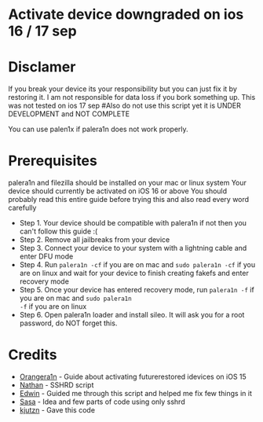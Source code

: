 # Activate device downgraded on ios 16 / 17 sep
# Disclamer
If you break your device its your responsibility but you can just fix it by restoring it. 
I am not responsible for data loss if you bork something up.
This was not tested on ios 17 sep
#Also do not use this script yet it is UNDER DEVELOPMENT and NOT COMPLETE 

You can use palen1x if palera1n does not work properly.


# Prerequisites
palera1n and filezilla should be installed on your mac or linux system
Your device should currently be activated on iOS 16 or above
You should probably read this entire guide before trying this and also read every word carefully

- Step 1. Your device should be compatible with palera1n if not then you can't follow this guide :(
- Step 2. Remove all jailbreaks from your device
- Step 3. Connect your device to your system with a lightning cable and enter DFU mode
- Step 4. Run <code>palera1n -cf</code> if you are on mac and <code>sudo palera1n -cf</code> if you are on linux and wait for your device to finish creating fakefs and enter recovery mode
- Step 5. Once your device has entered recovery mode, run <code>palera1n -f</code> if you are on mac and <code>sudo palera1n -f</code> if you are on linux
- Step 6. Open palera1n loader and install sileo. It will ask you for a root password, do NOT forget this.

# Credits
- [Orangera1n](https://github.com/Orangera1n/) - Guide about activating futurerestored idevices on iOS 15
- [Nathan](https://github.com/verygenericname/SSHRD_Script) - SSHRD script
- [Edwin](https://github.com/edwin170) - Guided me through this script and helped me fix few things in it
- [Sasa](https://github.com/sasa8810) - Idea and few parts of code using only sshrd
- [kjutzn](https://github.com/kjutzn/) - Gave this code
